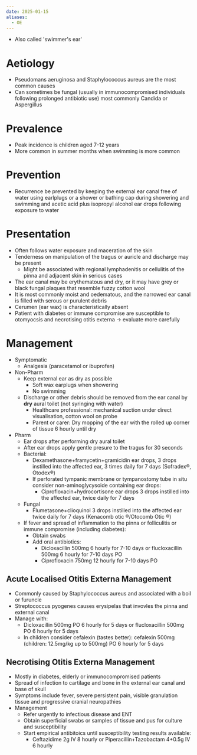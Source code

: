 ```yaml
---
date: 2025-01-15
aliases:
  - OE
---
```

- Also called 'swimmer's ear'
# Aetiology
- Pseudomans aeruginosa and Staphylococcus aureus are the most common causes
- Can sometimes be fungal (usually in immunocompromised individuals following prolonged antibiotic use) most commonly Candida or Aspergillus
# Prevalence
- Peak incidence is children aged 7-12 years
- More common in summer months when swimming is more common
# Prevention
- Recurrence be prevented by keeping the external ear canal free of water using earlplugs or a shower or bathing cap during showering and swimming and acetic acid plus isopropyl alcohol ear drops following exposure to water
# Presentation
- Often follows water exposure and maceration of the skin
- Tenderness on manipulation of the tragus or auricle and discharge may be present
	- Might be associated with regional lymphadenitis or cellulitis of the pinna and adjacent skin in serious cases
- The ear canal may be erythematous and dry, or it may have grey or black fungal plaques that resemble fuzzy cotton wool
- It is most commonly moist and oedematous, and the narrowed ear canal is filled with serous or purulent debris
- Cerumen (ear wax) is characteristically absent
- Patient with diabetes or immune compromise are susceptible to otomyocsis and necrotising otitis externa → evaluate more carefully
# Management
- Symptomatic
	- Analgesia (paracetamol or ibuprofen)
- Non-Pharm
	- Keep external ear as dry as possible
		- Soft wax earplugs when showering
		- No swimming
	- Discharge or other debris should be removed from the ear canal by **dry** aural toilet (not syringing with water)
		- Healthcare professional: mechanical suction under direct visualisation, cotton wool on probe
		- Parent or carer: Dry mopping of the ear with the rolled up corner of tissue 6 hourly until dry
- Pharm
	- Ear drops after performing dry aural toilet
	- After ear drops apply gentle presure to the tragus for 30 seconds
	- Bacterial:
		- Dexamethasone+framycetin+gramicidin ear drops, 3 drops instilled into the affected ear, 3 times daily for 7 days (Sofradex®, Otodex®)
		- If perforated tympanic membrane or tympanostomy tube in situ consider non-aminoglycysoide containing ear drops:
			- Ciprofloxacin+hydrocortisone ear drops 3 drops instilled into the affected ear, twice daily for 7 days
	- Fungal
		- Flumetasone+clioquinol 3 drops instilled into the affected ear twice daily for 7 days (Kenacomb otic ®/Otocomb Otic ®)
	- If fever and spread of inflammation to the pinna or folliculitis or immune compromise (including diabetes):
		- Obtain swabs
		- Add oral antibiotics: 
			- Dicloxacillin 500mg 6 hourly for 7-10 days or flucloxacillin 500mg 6 hourly for 7-10 days PO
			- Ciprofloxacin 750mg 12 hourly for 7-10 days PO
## Acute Localised Otitis Externa Management
- Commonly caused by Staphylococcus aureus and associated with a boil or furuncle
- Streptococcus pyogenes causes erysipelas that invovles the pinna and external canal
- Manage with:
	- Dicloxacillin 500mg PO 6 hourly for 5 days or flucloxacillin 500mg PO 6 hourly for 5 days
	- In children consider cefalexin (tastes better): cefalexin 500mg (children: 12.5mg/kg up to 500mg) PO 6 hourly for 5 days
## Necrotising Otitis Externa Management
- Mostly in diabetes, elderly or immunocompromised patients
- Spread of infection to cartilage and bone in the external ear canal and base of skull
- Symptoms include fever, severe persistent pain, visible granulation tissue and progressive cranial neuropathies
- Management
	- Refer urgently to infectious disease and ENT
	- Obtain superficial swabs or samples of tissue and pus for culture and susceptibility
	- Start empirical antibitoics until susceptibility testing results available:
		- Ceftazidime 2g IV 8 hourly or Piperacillin+Tazobactam 4+0.5g IV 6 hourly